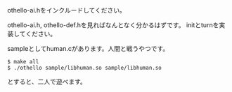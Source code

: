 othello-ai.hをインクルードしてください。

othello-ai.h, othello-def.hを見ればなんとなく分かるはずです。
initとturnを実装してください。

sampleとしてhuman.cがあります。人間と戦うやつです。

```
$ make all
$ ./othello sample/libhuman.so sample/libhuman.so
```
とすると、二人で遊べます。
